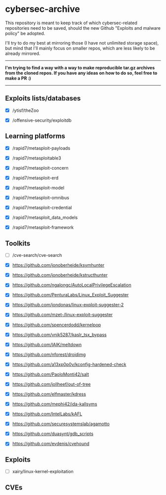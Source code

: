 # cybersec-archive

This repository is meant to keep track of which cybersec-related repositories
need to be saved, should the new Github "Exploits and malware policy" be adopted.

I'll try to do my best at mirroring those (I have not unlimited storage space),
but mind that I'll mainly focus on smaller repos, which are less likely to be
already mirrored.

---

**I'm trying to find a way with a way to make reproducible tar.gz archives from the
cloned repos. If you have any ideas on how to do so, feel free to make a PR :)**

---

## Exploits lists/databases

* [x] /ytisf/theZoo
* [x] /offensive-security/exploitdb


## Learning platforms

* [x] /rapid7/metasploit-payloads
* [x] /rapid7/metasploitable3
* [x] /rapid7/metasploit-concern
* [x] /rapid7/metasploit-erd
* [x] /rapid7/metasploit-model
* [x] /rapid7/metasploit-omnibus
* [x] /rapid7/metasploit-credential
* [x] /rapid7/metasploit_data_models
* [x] /rapid7/metasploit-framework


## Toolkits

* [ ] /cve-search/cve-search

* [x] https://github.com/jonoberheide/ksymhunter
* [x] https://github.com/jonoberheide/kstructhunter
* [x] https://github.com/ngalongc/AutoLocalPrivilegeEscalation
* [x] https://github.com/PenturaLabs/Linux_Exploit_Suggester
* [x] https://github.com/jondonas/linux-exploit-suggester-2
* [x] https://github.com/mzet-/linux-exploit-suggester
* [x] https://github.com/spencerdodd/kernelpop
* [x] https://github.com/vnik5287/kaslr_tsx_bypass
* [x] https://github.com/IAIK/meltdown
* [x] https://github.com/nforest/droidimg
* [x] https://github.com/a13xp0p0v/kconfig-hardened-check
* [x] https://github.com/PaoloMonti42/salt
* [x] https://github.com/jollheef/out-of-tree
* [x] https://github.com/elfmaster/kdress
* [x] https://github.com/mephi42/ida-kallsyms
* [x] https://github.com/IntelLabs/kAFL
* [x] https://github.com/securesystemslab/agamotto
* [x] https://github.com/duasynt/gdb_scripts
* [x] https://github.com/evdenis/cvehound


## Exploits

* [ ] xairy/linux-kernel-exploitation


## CVEs
